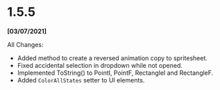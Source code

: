 # 1.5.5

**[03/07/2021]**

All Changes:

- Added method to create a reversed animation copy to spritesheet.
- Fixed accidental selection in dropdown while not opened.
- Implemented ToString() to PointI, PointF, RectangleI and RectangleF.
- Added `ColorAllStates` setter to UI elements.